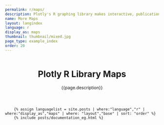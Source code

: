 ```yaml
---
permalink: r/maps/
description: Plotly's R graphing library makes interactive, publication-quality graphs online. Examples of maps.
name: More Maps
layout: langindex
language: r
display_as: maps
thumbnail: thumbnail/mixed.jpg
page_type: example_index
order: 20
---
```



<header class="--welcome">
	<div class="--welcome-body">
		<!--div.--wrap-inner-->
		<div class="--title">
			<div class="--category-img"><img src="https://plot.ly/gh-pages/documentation/static/images/r-small.png" alt=""></div>
			<div class="--body">
				<h1>Plotly R Library Maps</h1>
				<p>{{page.description}}</p>
			</div>
		</div>
	</div>
</header>

		{% assign languagelist = site.posts | where:"language","r" | where:"display_as","maps" | where: "layout","base" | sort: "order" %}
        {% include posts/documentation_eg.html %}
